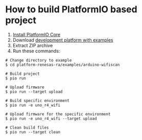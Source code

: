 How to build PlatformIO based project
=====================================

1. [Install PlatformIO Core](https://docs.platformio.org/page/core.html)
2. Download [development platform with examples](https://github.com/platformio/platform-renesas-ra/archive/develop.zip)
3. Extract ZIP archive
4. Run these commands:

```shell
# Change directory to example
$ cd platform-renesas-ra/examples/arduino-wifiscan

# Build project
$ pio run

# Upload firmware
$ pio run --target upload

# Build specific environment
$ pio run -e uno_r4_wifi

# Upload firmware for the specific environment
$ pio run -e uno_r4_wifi --target upload

# Clean build files
$ pio run --target clean
```
